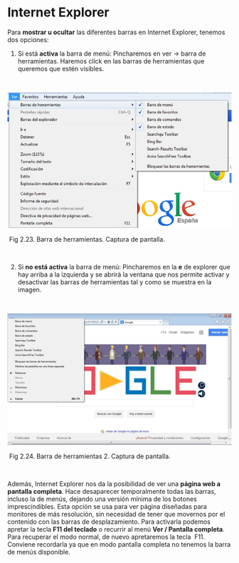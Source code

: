 
# Internet Explorer

Para **mostrar u ocultar** las diferentes barras en Internet Explorer, tenemos dos opciones:

1. Si está **activa** la barra de menú: Pincharemos en ver -&gt; barra de herramientas. Haremos click en las barras de herramientas que queremos que estén visibles.

 


![](img/ocultar_explorer.jpg)

 Fig 2.23. Barra de herramientas. Captura de pantalla.

 

2. Si **no está activa** la barra de menú: Pincharemos en la **e** de explorer que hay arriba a la izquierda y se abrirá la ventana que nos permite activar y desactivar las barras de herramientas tal y como se muestra en la imagen.

 


![](img/mostrar_u_ocultar_explorer.jpg)

 Fig 2.24. Barra de herramientas 2. Captura de pantalla.

 

Además, Internet Explorer nos da la posibilidad de ver una **página web a pantalla completa**. Hace desaparecer temporalmente todas las barras, incluso la de menús, dejando una versión mínima de los botones imprescindibles. Esta opción se usa para ver página diseñadas para monitores de más resolución, sin necesidad de tener que movernos por el contenido con las barras de desplazamiento. Para activarla podemos apretar la tecla **F11 del teclado** o recurrir al menú **Ver / Pantalla completa**. Para recuperar el modo normal, de nuevo apretaremos la tecla  F11. Conviene recordarla ya que en modo pantalla completa no tenemos la barra de menús disponible.

